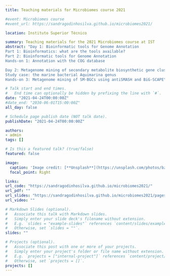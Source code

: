 ```yaml
---
title: Teaching materials for Microbiomes course 2021

#event: Microbiomes course
#event_url: https://sandragodinhosilva.github.io/microbiomes2021/

location: Instituto Superior Técnico

summary: Teaching materials for the 2021 Microbiomes course at IST
abstract: "Day 1: Bioinformatic tools for Genome Annotation
Part 1: Bioinformatics: what are the tools available?
Part 2: Bioinformatic tools for Genome Annotation
Hands-on 1: Annotation with the COG database

Day 2: Metagenome mining of secondary metabolite biosynthetic gene clusters (SM-BGCs)
Study case: the marine bacterial Aquimarina genus
Hands-on 3: Metagenome mining of SM-BGCs using antiSMASH and BiG-SCAPE"

# Talk start and end times.
#   End time can optionally be hidden by prefixing the line with `#`.
date: "2021-04-24T00:00:00Z"
#date_end: "2030-06-01T15:00:00Z"
all_day: false

# Schedule page publish date (NOT talk date).
publishDate: "2021-04-24T00:00:00Z"

authors: 
- admin
tags: []

# Is this a featured talk? (true/false)
featured: false

image:
  caption: 'Image credit: [**Unsplash**](https://unsplash.com/photos/bzdhc5b3Bxs)'
  focal_point: Right

links:
url_code: "https://sandragodinhosilva.github.io/microbiomes2021/"
url_pdf: ""
url_slides: "https://sandragodinhosilva.github.io/microbiomes2021/pages/1_Intro.html#1"
url_video: ""

# Markdown Slides (optional).
#   Associate this talk with Markdown slides.
#   Simply enter your slide deck's filename without extension.
#   E.g. `slides = "example-slides"` references `content/slides/example-slides.md`.
#   Otherwise, set `slides = ""`.
slides: ""

# Projects (optional).
#   Associate this post with one or more of your projects.
#   Simply enter your project's folder or file name without extension.
#   E.g. `projects = ["internal-project"]` references `content/project/deep-learning/index.md`.
#   Otherwise, set `projects = []`.
projects: []
---
```


